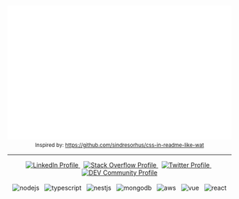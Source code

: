 <div align="center">
	<br>
	<a href="https://raw.githubusercontent.com/stgogm/stgogm/master/header.svg">
		<img src="header.svg" width="800" height="300" />
	</a>
	<br>
	<small>Inspired by: <a href="https://github.com/sindresorhus/css-in-readme-like-wat">https://github.com/sindresorhus/css-in-readme-like-wat</a></small>
</div>

<hr>

<div align="center">
	<a href="https://www.linkedin.com/in/stgogm">
		<img alt="LinkedIn Profile" src="https://img.shields.io/badge/linkedin-%230077B5.svg?&style=for-the-badge&logo=linkedin&logoColor=white" />
	</a>
	&nbsp;
	<a href="https://stackoverflow.com/users/1970170/santiago-g-mar%C3%ADn">
		<img alt="Stack Overflow Profile" src="https://img.shields.io/badge/stack%20overflow-FE7A16?logo=stack-overflow&logoColor=white&style=for-the-badge" />
	</a>
	&nbsp;
	<a href="https://twitter.com/stgogm">
		<img alt="Twitter Profile" src="https://img.shields.io/badge/twitter-%231DA1F2.svg?&style=for-the-badge&logo=twitter&logoColor=white" />
	</a>
	&nbsp;
	<a href="https://dev.to/stgogm" target="_blank">
		<img alt="DEV Community Profile" src="https://img.shields.io/badge/dev.to-%23000000.svg?&style=for-the-badge&logo=dev.to&logoColor=white" />
	</a>
</div>
<br />
<div align="center">
	<img alt="nodejs" src="https://img.shields.io/badge/node.js_-%2343853D.svg?style=for-the-badge&logo=node.js&logoColor=white" />
	&nbsp;
	<img alt="typescript" src="https://img.shields.io/badge/typescript_-%23007acc.svg?style=for-the-badge&logo=typescript&logoColor=white" />
	&nbsp;
	<img alt="nestjs" src="https://img.shields.io/badge/nestjs_-%23e0234e.svg?style=for-the-badge&logo=nestjs&logoColor=white" />
	&nbsp;
	<img alt="mongodb" src="https://img.shields.io/badge/mongodb_-%234db33d.svg?style=for-the-badge&logo=mongodb&logoColor=white" />
	&nbsp;
	<img alt="aws" src="https://img.shields.io/badge/Amazon_AWS-%23232F3E?style=for-the-badge&logo=amazon-aws&logoColor=white" />
	&nbsp;
	<img alt="vue" src="https://img.shields.io/badge/vue.js_-%2341b883.svg?style=for-the-badge&logo=vue.js&logoColor=white" />
	&nbsp;
	<img alt="react" src="https://img.shields.io/badge/react_-%2361DBFB.svg?style=for-the-badge&logo=react&logoColor=white" />
</div>
